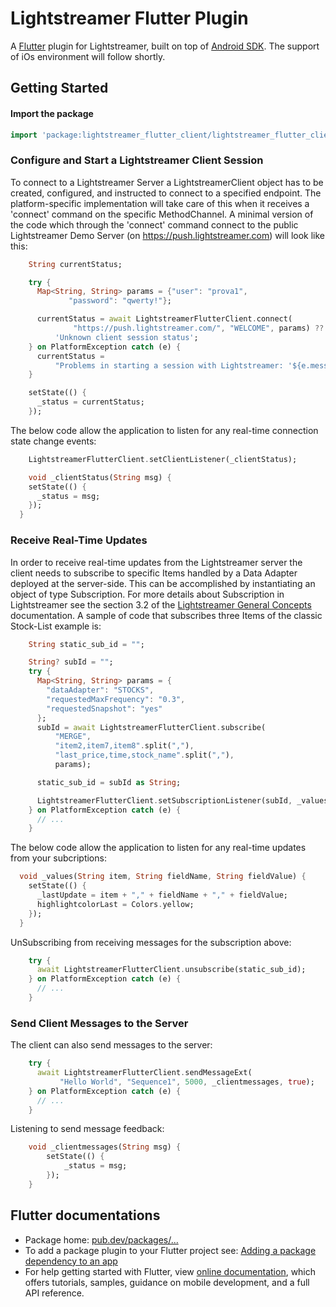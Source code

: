 # Lightstreamer Flutter Plugin

A [Flutter](https://flutter.dev/) plugin for Lightstreamer, built on top of [Android SDK](https://github.com/Lightstreamer/Lightstreamer-lib-client-java).
The support of iOs environment will follow shortly.

## Getting Started

#### Import the package

```dart
import 'package:lightstreamer_flutter_client/lightstreamer_flutter_client.dart';
```

### Configure and Start a Lightstreamer Client Session

To connect to a Lightstreamer Server a LightstreamerClient object has to be created, configured, and instructed to connect to a specified endpoint. The platform-specific implementation will take care of this when it receives a 'connect' command on the specific MethodChannel. A minimal version of the code which through the 'connect' command connect to the public Lightstreamer Demo Server (on https://push.lightstreamer.com) will look like this:

```dart
    String currentStatus;

    try {
      Map<String, String> params = {"user": "prova1", 
             "password": "qwerty!"};

      currentStatus = await LightstreamerFlutterClient.connect(
              "https://push.lightstreamer.com/", "WELCOME", params) ??
          'Unknown client session status';
    } on PlatformException catch (e) {
      currentStatus =
          "Problems in starting a session with Lightstreamer: '${e.message}' .";
    }

    setState(() {
      _status = currentStatus;
    });
```
The below code allow the application to listen for any real-time connection state change events:

```dart
    LightstreamerFlutterClient.setClientListener(_clientStatus);

    void _clientStatus(String msg) {
    setState(() {
      _status = msg;
    });
  }
```

### Receive Real-Time Updates

In order to receive real-time updates from the Lightstreamer server the client needs to subscribe to specific Items handled by a Data Adapter deployed at the server-side. This can be accomplished by instantiating an object of type Subscription. For more details about Subscription in Lightstreamer see the section 3.2 of the [Lightstreamer General Concepts](https://lightstreamer.com/docs/ls-server/latest/General%20Concepts.pdf) documentation. A sample of code that subscribes three Items of the classic Stock-List example is:

```dart
    String static_sub_id = "";

    String? subId = "";
    try {
      Map<String, String> params = {
        "dataAdapter": "STOCKS",
        "requestedMaxFrequency": "0.3",
        "requestedSnapshot": "yes"
      };
      subId = await LightstreamerFlutterClient.subscribe(
          "MERGE",
          "item2,item7,item8".split(","),
          "last_price,time,stock_name".split(","),
          params);

      static_sub_id = subId as String;

      LightstreamerFlutterClient.setSubscriptionListener(subId, _values);
    } on PlatformException catch (e) {
      // ...
    }
```

The below code allow the application to listen for any real-time updates from your subcriptions:

```dart
  void _values(String item, String fieldName, String fieldValue) {
    setState(() {
      _lastUpdate = item + "," + fieldName + "," + fieldValue;
      highlightcolorLast = Colors.yellow;
    });
  }
```

UnSubscribing from receiving messages for the subscription above:

```dart
    try {
      await LightstreamerFlutterClient.unsubscribe(static_sub_id);
    } on PlatformException catch (e) {
      // ...
    }
```

### Send Client Messages to the Server

The client can also send messages to the server:

```dart
    try {
      await LightstreamerFlutterClient.sendMessageExt(
           "Hello World", "Sequence1", 5000, _clientmessages, true);
    } on PlatformException catch (e) {
      // ...
    }
```

Listening to send message feedback:

```dart
    void _clientmessages(String msg) {
        setState(() {
            _status = msg;
        });
    }
```


## Flutter documentations

 - Package home: [pub.dev/packages/...]()
 - To add a package plugin to your Flutter project see: [Adding a package dependency to an app](https://flutter.dev/docs/development/packages-and-plugins/using-packages#adding-a-package-dependency-to-an-app)
 - For help getting started with Flutter, view
[online documentation](https://flutter.dev/docs), which offers tutorials,
samples, guidance on mobile development, and a full API reference.


